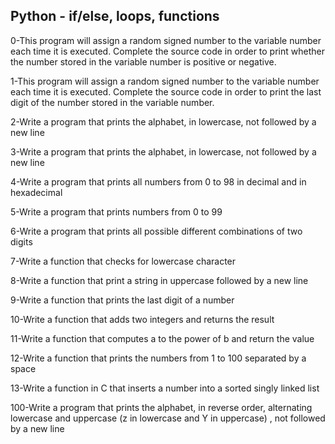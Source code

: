 ## Python - if/else, loops, functions  
  
0-This program will assign a random signed number to the variable number each time it is executed. Complete the source code in order to print whether the number stored in the variable number is positive or negative.  
  
1-This program will assign a random signed number to the variable number each time it is executed. Complete the source code in order to print the last digit of the number stored in the variable number.  
  
2-Write a program that prints the alphabet, in lowercase, not followed by a new line  
  
3-Write a program that prints the alphabet, in lowercase, not followed by a new line  
  
4-Write a program that prints all numbers from 0 to 98 in decimal and in hexadecimal  
  
5-Write a program that prints numbers from 0 to 99  
  
6-Write a program that prints all possible different combinations of two digits  
  
7-Write a function that checks for lowercase character  
  
8-Write a function that print a string in uppercase followed by a new line  
  
9-Write a function that prints the last digit of a number  
  
10-Write a function that adds two integers and returns the result  
  
11-Write a function that computes a to the power of b and return the value  
  
12-Write a function that prints the numbers from 1 to 100 separated by a space  
  
13-Write a function in C that inserts a number into a sorted singly linked list  
  
100-Write a program that prints the alphabet, in reverse order, alternating lowercase and uppercase (z in lowercase and Y in uppercase) , not followed by a new line   
